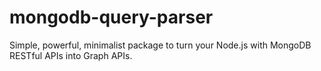# mongodb-query-parser
Simple, powerful, minimalist package to turn your Node.js with MongoDB RESTful APIs into Graph APIs.
